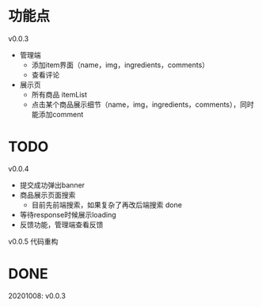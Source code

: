 # 功能点
v0.0.3
- 管理端
  - 添加item界面（name，img，ingredients，comments）
  - 查看评论
- 展示页
  - 所有商品 itemList
  - 点击某个商品展示细节（name，img，ingredients，comments），同时能添加comment

# TODO
v0.0.4
- 提交成功弹出banner
- 商品展示页面搜索
  - 目前先前端搜索，如果复杂了再改后端搜索 done
- 等待response时候展示loading
- 反馈功能，管理端查看反馈

v0.0.5
代码重构

# DONE
20201008: v0.0.3


